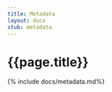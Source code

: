 ```yaml
---
title: Metadata
layout: docs 
stub: metadata
---
```

# {{page.title}}

{% include docs/metadata.md%}